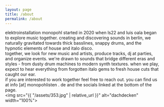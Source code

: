 ```yaml
---
layout: page
title: /about
permalink: /about
---
```


elektroinstallation monopohl started in 2020 when ls22 and luis oala began to explore music together. creating and discovering sounds in berlin, we naturally gravitated towards thick basslines, snappy drums, and the hypnotic elements of house and italo disco.
<br>
together, we look for new music and artists, produce tracks, dj at parties, and organize events. we're drawn to sounds that bridge different eras and styles - from dusty drum machines to modern synth textures. when we play, expect to hear everything from forgotten italo gems to fresh house cuts that caught our ear.
<br>
if you are interested to work together feel free to reach out. you can find us at info [at] monopohlisten . de and the socials linked at the bottom of the page.
<br>
<img src="{{ "/assets/353.jpg" | relative_url }}" alt="dachdecken" width="100%">
